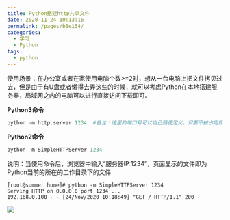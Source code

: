 ```yaml
---
title: Python搭建http共享文件
date: 2020-11-24 10:13:16
permalink: /pages/b5e154/
categories:
  - 学习
  - Python
tags:
  - python
---
```

使用场景：在办公室或者在家使用电脑个数>=2时，想从一台电脑上把文件拷贝过去，但是由于有U盘或者懒得去弄这些的时候，就可以考虑Python在本地搭建服务器，局域网之内的电脑可以进行直接访问下载即可。
<!-- more -->

**Python3命令**

```python
python -m http.server 1234  #备注：这里的端口号可以自己随便定义，只要不被占用即可
```

**Python2命令**

```python
python -m SimpleHTTPServer 1234
```

说明：当使用命令后，浏览器中输入“服务器IP:1234”，页面显示的文件即为Python当前的所在的工作目录下的文件
```shell
[root@summer home]# python -m SimpleHTTPServer 1234
Serving HTTP on 0.0.0.0 port 1234 ...
192.168.0.100 - - [24/Nov/2020 10:18:49] "GET / HTTP/1.1" 200 -
```

![](https://cdn.jsdelivr.net/gh/summerking1/image@main/997.png)